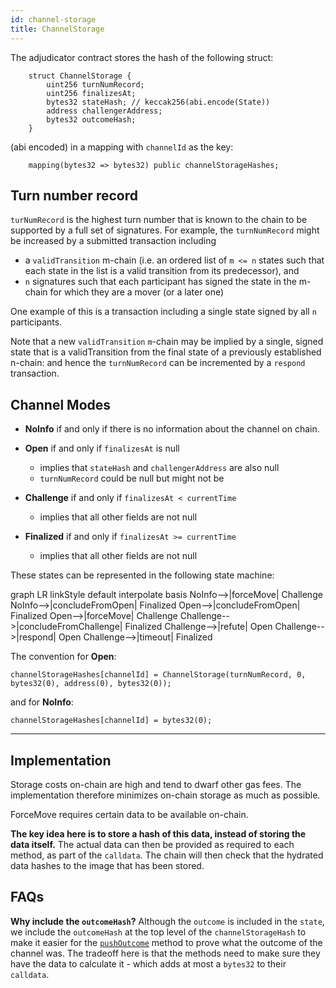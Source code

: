```yaml
---
id: channel-storage
title: ChannelStorage
---
```


The adjudicator contract stores the hash of the following struct:

```solidity
    struct ChannelStorage {
        uint256 turnNumRecord;
        uint256 finalizesAt;
        bytes32 stateHash; // keccak256(abi.encode(State))
        address challengerAddress;
        bytes32 outcomeHash;
    }
```

(abi encoded) in a mapping with `channelId` as the key:

```solidity
    mapping(bytes32 => bytes32) public channelStorageHashes;
```

## Turn number record

`turNumRecord` is the highest turn number that is known to the chain to be supported by a full set of signatures. For example, the `turnNumRecord` might be increased by a submitted transaction including

- a `validTransition` m-chain (i.e. an ordered list of `m <= n` states such that each state in the list is a valid transition from its predecessor), and
- `n` signatures such that each participant has signed the state in the m-chain for which they are a mover (or a later one)

One example of this is a transaction including a single state signed by all `n` participants.

Note that a new `validTransition` `m`-chain may be implied by a single, signed state that is a validTransition from the final state of a previously established n-chain: and hence the `turnNumRecord` can be incremented by a `respond` transaction.

## Channel Modes

- **NoInfo** if and only if there is no information about the channel on chain.
- **Open** if and only if `finalizesAt` is null
  - implies that `stateHash` and `challengerAddress` are also null
  - `turnNumRecord` could be null but might not be
- **Challenge** if and only if `finalizesAt < currentTime`
  - implies that all other fields are not null
- **Finalized** if and only if `finalizesAt >= currentTime`

  - implies that all other fields are not null

These states can be represented in the following state machine:

<div class="mermaid">
graph LR
linkStyle default interpolate basis
NoInfo-->|forceMove| Challenge
NoInfo-->|concludeFromOpen| Finalized
Open-->|concludeFromOpen| Finalized
Open-->|forceMove| Challenge
Challenge-->|concludeFromChallenge| Finalized
Challenge-->|refute| Open
Challenge-->|respond| Open
Challenge-->|timeout| Finalized
</div>

The convention for **Open**:

```solidity
channelStorageHashes[channelId] = ChannelStorage(turnNumRecord, 0, bytes32(0), address(0), bytes32(0));
```

and for **NoInfo**:

```solidity
channelStorageHashes[channelId] = bytes32(0);
```

---

## Implementation

Storage costs on-chain are high and tend to dwarf other gas fees. The implementation therefore minimizes on-chain storage as much as possible.

ForceMove requires certain data to be available on-chain.

**The key idea here is to store a hash of this data, instead of storing the data itself.** The actual data can then be provided as required to each method, as part of the `calldata`. The chain will then check that the hydrated data hashes to the image that has been stored.

## FAQs

**Why include the `outcomeHash`?** Although the `outcome` is included in the `state`, we include the `outcomeHash` at the top level of the `channelStorageHash` to make it easier for the [`pushOutcome`](./push-outcome) method to prove what the outcome of the channel was. The tradeoff here is that the methods need to make sure they have the data to calculate it - which adds at most a `bytes32` to their `calldata`.
